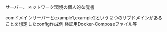 サーバー、ネットワーク環境の個人的な覚書

comドメインサーバーとexample1,example2という２つのサブドメインがあることを想定したconfig作成例
検証用Docker-Composeファイル等
